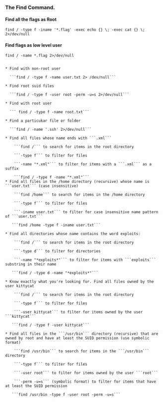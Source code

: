### The Find Command.

#### Find all the flags as Root
```
find / -type f -iname '*.flag' -exec echo {} \; -exec cat {} \; 2>/dev/null
```

#### Find flags as low level user
```
find / -name *.flag 2>/dev/null


* Find with non-root user
  
  ```find / -type f -name user.txt 2> /dev/null``` 
  
* Find root suid files
  
  ```find / -type f -user root -perm -u=s 2>/dev/null```
  
* Find with root user
 
  ``` find / -type f -name root.txt```
  
* Find a particukar file or folder 
  
  ```find / -name '.ssh' 2>/dev/null```
  
* Find all files whose name ends with ```.xml```

    ```find /``` to search for items in the root directory
    
    ```-type f``` to filter for files
    
    ```-name "*.xml"``` to filter for items with a ```.xml``` as a suffix

    ```find / -type f -name "*.xml"```  
* Find all files in the /home directory (recursive) whose name is ```user.txt``` (case insensitive)

    ```find /home``` to search for items in the /home directory
    
    ```-type f``` to filter for files
    
    ```-iname user.txt``` to filter for case insensitive name pattern of ```user.txt```

   ```find /home -type f -iname user.txt```

* Find all directories whose name contains the word exploits:

    ```find /``` to search for items in the root directory
    
    ```-type d``` to filter for directories
    
    ```-name "*exploits*"``` to filter for items with ```exploits``` substring in their name

   ```find / -type d -name "*exploits*"```
   
* Know exactly what you're looking for. Find all files owned by the user kittycat

    ```find /``` to search for items in the root directory
    
    ```-type f``` to filter for files
    
    ```-user kittycat``` to filter for items owned by the user ```kittycat```

   ```find / -type f -user kittycat```
   
* Find all files in the ```/usr/bin``` directory (recursive) that are owned by root and have at least the SUID permission (use symbolic format)

    ```find /usr/bin``` to search for items in the ```/usr/bin``` directory
    
    ```-type f``` to filter for files
    
    ```-user root``` to filter for items owned by the user ```root```
    
    ```-perm -u=s``` (symbolic format) to filter for items that have at least the SUID permission

   ```find /usr/bin -type f -user root -perm -u=s```  
   

